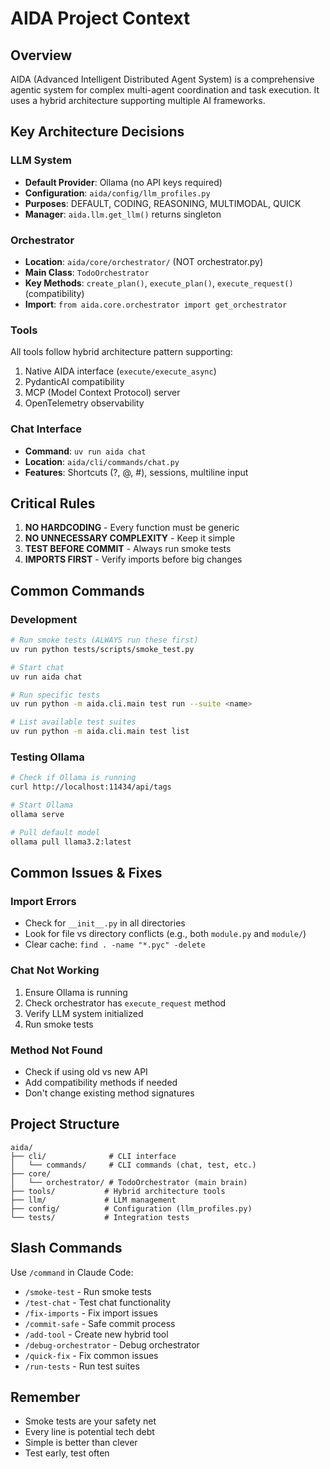 # AIDA Project Context

## Overview
AIDA (Advanced Intelligent Distributed Agent System) is a comprehensive agentic system for complex multi-agent coordination and task execution. It uses a hybrid architecture supporting multiple AI frameworks.

## Key Architecture Decisions

### LLM System
- **Default Provider**: Ollama (no API keys required)
- **Configuration**: `aida/config/llm_profiles.py`
- **Purposes**: DEFAULT, CODING, REASONING, MULTIMODAL, QUICK
- **Manager**: `aida.llm.get_llm()` returns singleton

### Orchestrator
- **Location**: `aida/core/orchestrator/` (NOT orchestrator.py)
- **Main Class**: `TodoOrchestrator`
- **Key Methods**: `create_plan()`, `execute_plan()`, `execute_request()` (compatibility)
- **Import**: `from aida.core.orchestrator import get_orchestrator`

### Tools
All tools follow hybrid architecture pattern supporting:
1. Native AIDA interface (`execute/execute_async`)
2. PydanticAI compatibility
3. MCP (Model Context Protocol) server
4. OpenTelemetry observability

### Chat Interface
- **Command**: `uv run aida chat`
- **Location**: `aida/cli/commands/chat.py`
- **Features**: Shortcuts (?, @, #), sessions, multiline input

## Critical Rules

1. **NO HARDCODING** - Every function must be generic
2. **NO UNNECESSARY COMPLEXITY** - Keep it simple
3. **TEST BEFORE COMMIT** - Always run smoke tests
4. **IMPORTS FIRST** - Verify imports before big changes

## Common Commands

### Development
```bash
# Run smoke tests (ALWAYS run these first)
uv run python tests/scripts/smoke_test.py

# Start chat
uv run aida chat

# Run specific tests
uv run python -m aida.cli.main test run --suite <name>

# List available test suites
uv run python -m aida.cli.main test list
```

### Testing Ollama
```bash
# Check if Ollama is running
curl http://localhost:11434/api/tags

# Start Ollama
ollama serve

# Pull default model
ollama pull llama3.2:latest
```

## Common Issues & Fixes

### Import Errors
- Check for `__init__.py` in all directories
- Look for file vs directory conflicts (e.g., both `module.py` and `module/`)
- Clear cache: `find . -name "*.pyc" -delete`

### Chat Not Working
1. Ensure Ollama is running
2. Check orchestrator has `execute_request` method
3. Verify LLM system initialized
4. Run smoke tests

### Method Not Found
- Check if using old vs new API
- Add compatibility methods if needed
- Don't change existing method signatures

## Project Structure
```
aida/
├── cli/              # CLI interface
│   └── commands/     # CLI commands (chat, test, etc.)
├── core/
│   └── orchestrator/ # TodoOrchestrator (main brain)
├── tools/           # Hybrid architecture tools
├── llm/             # LLM management
├── config/          # Configuration (llm_profiles.py)
└── tests/           # Integration tests
```

## Slash Commands
Use `/command` in Claude Code:
- `/smoke-test` - Run smoke tests
- `/test-chat` - Test chat functionality
- `/fix-imports` - Fix import issues
- `/commit-safe` - Safe commit process
- `/add-tool` - Create new hybrid tool
- `/debug-orchestrator` - Debug orchestrator
- `/quick-fix` - Fix common issues
- `/run-tests` - Run test suites

## Remember
- Smoke tests are your safety net
- Every line is potential tech debt
- Simple is better than clever
- Test early, test often
